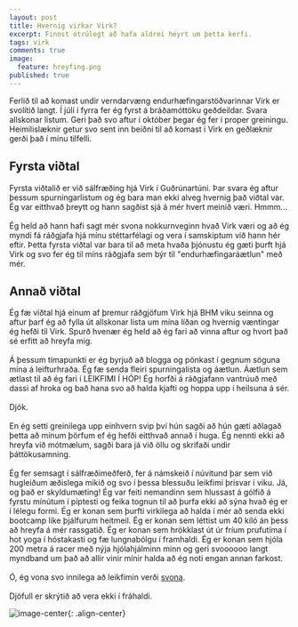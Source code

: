 ```yaml
---
layout: post
title: Hvernig virkar Virk?
excerpt: Finnst ótrúlegt að hafa aldrei heyrt um þetta kerfi.
tags: virk  
comments: true
image:
  feature: hreyfing.png
published: true
---
```


Ferlið til að komast undir verndarvæng endurhæfingarstöðvarinnar Virk er svolítið langt. Í júlí í fyrra fer ég fyrst á bráðamóttöku geðdeildar. Svara allskonar listum. Geri það svo aftur í október þegar ég fer í proper greiningu. Heimilislæknir getur svo sent inn beiðni  til að komast í Virk en geðlæknir gerði það í mínu tilfelli. 

## Fyrsta viðtal

Fyrsta viðtalið er við sálfræðing hjá Virk í Guðrúnartúni. Þar svara ég aftur þessum spurningarlistum og ég bara man ekki alveg hvernig það viðtal var. Ég var eitthvað þreytt og hann sagðist sjá á mér hvert meinið væri. Hmmm... 
 <br><br>
Ég held að hann hafi sagt mér svona nokkurnveginn hvað Virk væri og að ég myndi fá ráðgjafa hjá mínu stéttarfélagi og vera í samskiptum við hann hér eftir. Þetta fyrsta viðtal var bara til að meta hvaða þjónustu ég gæti þurft hjá Virk og svo fer ég til míns ráðgjafa sem býr til "endurhæfingaráætlun" með mér. 

## Annað viðtal

Ég fæ viðtal hjá einum af þremur ráðgjöfum Virk hjá BHM viku seinna og aftur þarf ég að fylla út allskonar lista um mína líðan og hvernig væntingar ég hefði til Virk. Spurð hvenær ég held að ég fari að vinna aftur og hvort það sé erfitt að hreyfa mig. 
 <br><br>
Á þessum tímapunkti er ég byrjuð að blogga og pönkast í gegnum söguna mína á leifturhraða. Ég fæ senda fleiri spurningalista og áætlun. Áætlun sem ætlast til að ég fari í LEIKFIMI Í HÓP! Ég horfði á ráðgjafann vantrúuð með dassi af hroka og bað hana svo að halda kjafti og hoppa upp í heilsuna á sér.<br><br> Djók.<br><br> En ég setti greinilega upp einhvern svip því hún sagði að hún gæti aðlagað þetta að mínum þörfum ef ég hefði eitthvað annað í huga. Ég nennti ekki að hreyfa við mótmælum, sagði bara já við öllu og skrifaði undir þáttökusamning. 
 <br><br>
Ég fer semsagt í sálfræðimeðferð, fer á námskeið í núvitund þar sem við hugleiðum æðislega mikið og svo í þessa blessuðu leikfimi þrisvar í viku. Já, og það er skyldumæting! Ég var feiti nemandinn sem hlussast á gólfið á fyrstu mínútum í píptesti og feika tognun til að þurfa ekki að sýna hvað ég er í lélegu formi. Ég er konan sem þurfti virkilega að halda í mér að senda ekki bootcamp like þjálfurum heitmeil. Ég er konan sem léttist um 40 kíló án þess að hreyfa á mér rassgatið. Ég er konan sem hrökklast út úr fríum prufutíma í hot yoga í hóstakasti og fæ lungnabólgu í framhaldi. Ég er konan sem hjóla 200 metra á racer með nýja hjólahjálminn minn og geri svoooooo langt myndband um það að allir vinir mínir halda að ég noti engan annan farkost. 
 <br><br>
 Ó, ég vona svo innilega að leikfimin verði [svona](https://www.youtube.com/watch?v=o-50GjySwew). 
  <br><br>
Djöfull er skrýtið að vera ekki í fráhaldi.  

![image-center](//images/biopic.jpg){: .align-center}

